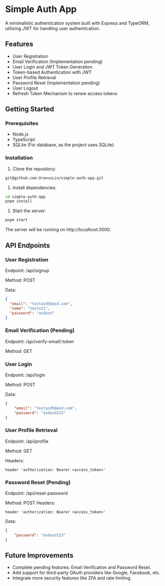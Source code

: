 # Simple Auth App
A minimalistic authentication system built with Express and TypeORM, utilizing JWT for handling user authentication.

## Features
* User Registration
* Email Verification (Implementation pending)
* User Login and JWT Token Generation
* Token-based Authentication with JWT
* User Profile Retrieval
* Password Reset (Implementation pending)
* User Logout
* Refresh Token Mechanism to renew access tokens
## Getting Started
### Prerequisites
* Node.js
* TypeScript
* SQLite (For database, as the project uses SQLite)
### Installation
1. Clone the repository:
```bash
git@github.com:UranusLin/simple-auth-app.git
```
1. Install dependencies:
```bash
cd simple-auth-app
pnpm install
```
1. Start the server:
```bash
pnpm start
```
The server will be running on http://localhost:3000.

## API Endpoints
### User Registration
Endpoint: /api/signup

Method: POST

Data:
```json
{
  "email": "testasd5@asd.com",
  "name": "testzz1",
  "password": "asdasd"
}
```
### Email Verification (Pending)
Endpoint: /api/verify-email/:token

Method: GET

### User Login
Endpoint: /api/login

Method: POST

Data:
```json
{
    "email": "testasd5@asd.com",
    "password": "asdasd123"
}
```
### User Profile Retrieval
Endpoint: /api/profile

Method: GET

Headers:
```
header 'authorization: Bearer <access_token>'
```
### Password Reset (Pending)
Endpoint: /api/reset-password

Method: POST
Headers:
```
header 'authorization: Bearer <access_token>'
```
Data:
```json
{
    "password": "asdasd123"
}
```

## Future Improvements
* Complete pending features: Email Verification and Password Reset.
* Add support for third-party OAuth providers like Google, Facebook, etc.
* Integrate more security features like 2FA and rate limiting.

